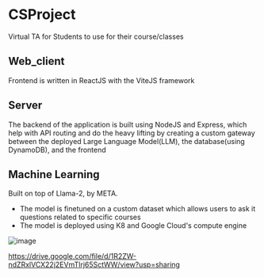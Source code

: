 # CSProject
Virtual TA for Students to use for their course/classes

## Web_client

Frontend is written in ReactJS with the ViteJS framework

## Server

The backend of the application is built using NodeJS and Express, which help with API routing and do the heavy lifting by creating a custom gateway between the deployed Large Language Model(LLM), the database(using DynamoDB), and the frontend

## Machine Learning

Built on top of Llama-2, by META.
- The model is finetuned on a custom dataset which allows users to ask it questions related to specific courses
- The model is deployed using K8 and Google Cloud's compute engine

![image](https://github.com/Shaurya0108/The-Virtual-T-AI/assets/67282772/d71144ed-213a-499d-92be-e6eb51dc007a)

https://drive.google.com/file/d/1R2ZW-ndZRxlVCX22j2EVmTlrj65SctWW/view?usp=sharing
